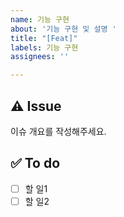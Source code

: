 ```yaml
---
name: 기능 구현
about: '기능 구현 및 설명 '
title: "[Feat]"
labels: 기능 구현
assignees: ''

---
```


## ⚠️ Issue
이슈 개요를 작성해주세요.

## ✅ To do
- [ ] 할 일1
- [ ] 할 일2
